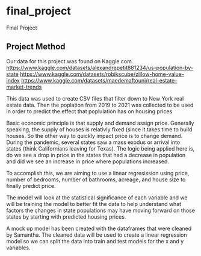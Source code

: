 # final_project
Final Project

## Project Method

Our data for this project was found on Kaggle.com.
https://www.kaggle.com/datasets/alexandrepetit881234/us-population-by-state
https://www.kaggle.com/datasets/robikscube/zillow-home-value-index
https://www.kaggle.com/datasets/maedemaftouni/real-estate-market-trends

This data was used to create CSV files that filter down to New York real estate data. Then the poplation from 2019 to 2021 was collected to be used in order to predict the effect that poplulation has on housing prices 

Basic economic principle is that supply and demand assign price. Generally speaking, the supply of houses is relativly fixed (since it takes time to build houses. So the other way to quickly impact price is to change demand. During the pandemic, several states saw a mass exodus or arrival into states (think Californians leaving for Texas). The logic being applied here is, do we see a drop in price in the states that had a decrease in population and did we see an increase in price where populations increased. 

To accomplish this, we are aiming to use a linear regresission using price, number of bedrooms, number of bathrooms, acreage, and house size to finally predict price. 

The model will look at the statistical significance of each variable and we will be training the model to better fit the data to help understand what factors the changes in state populations may have moving forward on those states by starting with predicted housing prices. 

A mock up model has been created with the dataframes that were cleaned by Samantha. The cleaned data will be used to create a linear regression model so we can split the data into train and test models for the x and y variables. 
